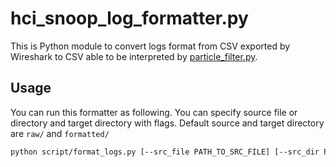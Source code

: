 # hci_snoop_log_formatter.py
This is Python module to convert logs format from CSV exported by Wireshark to CSV able to be interpreted by [particle_filter.py](https://github.com/kazumakano/particle_filter.py).

## Usage
You can run this formatter as following.
You can specify source file or directory and target directory with flags.
Default source and target directory are `raw/` and `formatted/`
```sh
python script/format_logs.py [--src_file PATH_TO_SRC_FILE] [--src_dir PATH_TO_SRC_DIR] [--tgt_dir PATH_TO_TGT_DIR]
```
